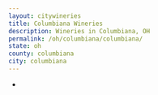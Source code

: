 ```yaml
---
layout: citywineries
title: Columbiana Wineries
description: Wineries in Columbiana, OH
permalink: /oh/columbiana/columbiana/
state: oh
county: columbiana
city: columbiana
---
```

-
